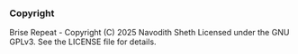 ### Copyright
Brise Repeat - Copyright (C) 2025 Navodith Sheth
Licensed under the GNU GPLv3. See the LICENSE file for details.
